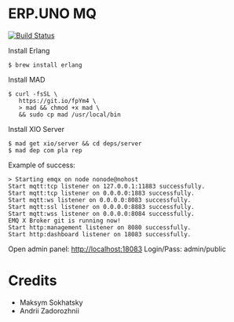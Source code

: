 ERP.UNO MQ
==========
[![Build Status](https://travis-ci.com/erpuno/mq.svg?branch=v42)](https://travis-ci.com/erpuno/mq)

Install Erlang

```
$ brew install erlang
```

Install MAD

```
$ curl -fsSL \
   https://git.io/fpYm4 \
   > mad && chmod +x mad \
   && sudo cp mad /usr/local/bin
```

Install XIO Server

```
$ mad get xio/server && cd deps/server
$ mad dep com pla rep
```

Example of success:

```
> Starting emqx on node nonode@nohost
Start mqtt:tcp listener on 127.0.0.1:11883 successfully.
Start mqtt:tcp listener on 0.0.0.0:1883 successfully.
Start mqtt:ws listener on 0.0.0.0:8083 successfully.
Start mqtt:ssl listener on 0.0.0.0:8883 successfully.
Start mqtt:wss listener on 0.0.0.0:8084 successfully.
EMQ X Broker git is running now!
Start http:management listener on 8080 successfully.
Start http:dashboard listener on 18083 successfully.
```

Open admin panel: [http://localhost:18083](http://localhost:18083)
Login/Pass: admin/public

Credits
=======

* Maksym Sokhatsky
* Andrii Zadorozhnii
